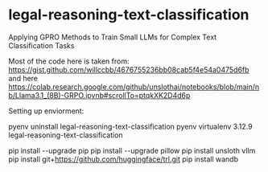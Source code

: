 # legal-reasoning-text-classification
Applying GPRO Methods to Train Small LLMs for Complex Text Classification Tasks

Most of the code here is taken from: https://gist.github.com/willccbb/4676755236bb08cab5f4e54a0475d6fb and here https://colab.research.google.com/github/unslothai/notebooks/blob/main/nb/Llama3.1_(8B)-GRPO.ipynb#scrollTo=ptqkXK2D4d6p

Setting up enviorment:

pyenv uninstall legal-reasoning-text-classification
pyenv virtualenv 3.12.9 legal-reasoning-text-classification

pip install --upgrade pip
pip install --upgrade pillow
pip install unsloth vllm
pip install git+https://github.com/huggingface/trl.git
pip install wandb
